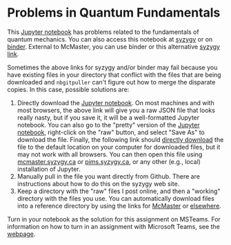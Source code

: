 # Problems in Quantum Fundamentals

This [Jupyter notebook](https://github.com/PaulWAyers/IntroQChemProblems/blob/main/ipynb/IntroQM2021.ipynb) has problems related to the fundamentals of quantum mechanics. You can also access this notebook at [syzygy](https://mcmaster.syzygy.ca/jupyter/hub/user-redirect/git-pull?repo=https%3A%2F%2Fgithub.com%2FPaulWAyers%2FIntroQChemProblems&urlpath=tree%2FIntroQChemProblems%2Fipynb%2FIntroQM2021.ipynb&branch=main&depth=1) or on [binder](https://hub.gke2.mybinder.org/user/paulwayers-introqchemproblems-ax9n28q6/notebooks/ipynb/IntroQM2021.ipynb). External to McMaster, you can use binder or this alternative [syzygy link](https://pims.syzygy.ca/jupyter/hub/user-redirect/git-pull?repo=https%3A%2F%2Fgithub.com%2FPaulWAyers%2FIntroQChemProblems&urlpath=tree%2FIntroQChemProblems%2Fipynb%2FIntroQM2021.ipynb&branch=main&depth=1). 

Sometimes the above links for syzygy and/or binder may fail because you have existing files in your directory that conflict with the files that are being downloaded and `nbgitpuller` can't figure out how to merge the disparate copies. In this case, possible solutions are:
1. Directly download the [Jupyter notebook](https://github.com/PaulWAyers/IntroQChemProblems/blob/main/ipynb/IntroQM2021.ipynb?raw=true). On most machines and with most browsers, the above link will give you a raw JSON file that looks really nasty, but if you save it, it will be a well-formatted Jupyter notebook. You can also go to the "pretty" version of the [Jupyter notebook](https://github.com/PaulWAyers/IntroQChemProblems/blob/main/ipynb/IntroQM2021.ipynb), right-click on the "raw" button, and select "Save As" to download the file. Finally, the following link should <a href="../ipynb/IntroQM2021.ipynb" download>directly download</a> the file to the default location on your computer for downloaded files, but it may not work with all browsers. You can then open this file using [mcmaster.syzygy.ca](https://mcmaster.syzygy.ca/) or [pims.syzygy.ca](https://pims.syzygy.ca/), or any other (e.g., local) installation of Jupyter.
2. Manually pull in the file you want directly from Github. There are instructions about how to do this on the syzygy web site.
3. Keep a directory with the "raw" files I post online, and then a "working" directory with the files you use. You can automatically download files into a reference directory by using the links for [McMaster](https://mcmaster.syzygy.ca/jupyter/hub/user-redirect/git-pull?repo=https%3A%2F%2Fgithub.com%2FPaulWAyers%2FIntroQChemProblems&urlpath=tree%2FIntroQChemProblems%2Fipynb%2FIntroQM2021.ipynb&branch=main&targetPath=raw) or [elsewhere](https://pims.syzygy.ca/jupyter/hub/user-redirect/git-pull?repo=https%3A%2F%2Fgithub.com%2FPaulWAyers%2FIntroQChemProblems&urlpath=tree%2FIntroQChemProblems%2Fipynb%2FIntroQM2021.ipynb&branch=main&targetPath=raw).

Turn in your notebook as the solution for this assignment on MSTeams. For information on how to turn in an assignment with Microsoft Teams, see the [webpage](https://support.microsoft.com/en-us/office/turn-in-an-assignment-in-microsoft-teams-e25f383a-b747-4a0b-b6d5-a2845a52092b).


